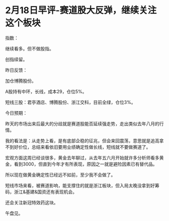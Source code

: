 # 2月18日早评-赛道股大反弹，继续关注这个板块

指数：

继续看多。但不做股指。

创指续留。

昨日反馈：

加仓博腾股份。

A股持有中环，长线，成本29，仓位5%。

短线三股：君亭酒店、博腾股份、浙江交科，目前全绿，仓位3%。

今日预期：

昨天的市场出来后最大的分歧就是赛道股能否延续强走势，走出类似去年八月的行情。

我的看法是：从走势上看，是有底部企稳的征兆，但会来回震荡，意思就是追高拿不到好价位，总结来看依旧要用业绩确定性做长线，短线就不要做赛道了。

宏观方面这周已经谈很多，黄金去年聊过，从去年五六月开始就许多分析师看多黄金，看到3000，但直到今年才有所表现，原因之一就是避险因素已有替代品。

所以现在做黄金确定性已经远不如前，至少我不会做了。

短线市场来看，被赛道影响，能支撑住的就是浙江板块，但入局太晚没拿到好筹码，浙江&基建&国资还有表现机会。

还会关注新冠特效药这块。

午盘见。